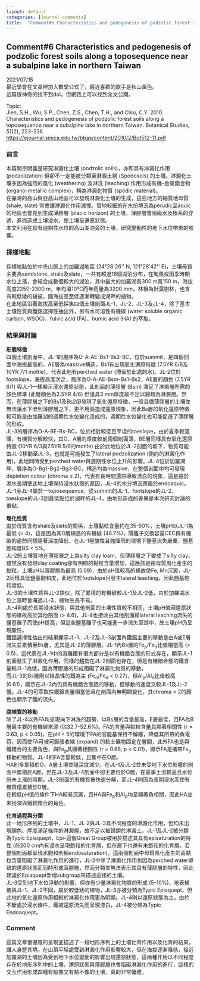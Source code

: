 ```yaml
---
layout: default
categories: [Journal comments]
title:  "Comment#6 Characteristics and pedogenesis of podzolic forest soils along a toposequence near a subalpine lake in northern Taiwan"
---  
```

## Comment#6 Characteristics and pedogenesis of podzolic forest soils along a toposequence near a subalpine lake in northern Taiwan  
2021/07/15  
最近學會在文章裡加入數學公式了，最近喜歡的歌手是秋山黃色。  
這篇很神奇的找不到doi，但網路上可以找到全文公開。  
  
Topic:  
Jien, S.H., Wu, S.P., Chen, Z.S., Chen, T.H., and Chiu, C.Y. 2010. Characteristics and pedogenesis of podzolic forest soils along a toposequence near a subalpine lake in northern Taiwan. Botanical Studies, 51(2), 223-236.  
<a href="https://ejournal.sinica.edu.tw/bbas/content/2010/2/Bot512-11.pdf" target="_blank">https://ejournal.sinica.edu.tw/bbas/content/2010/2/Bot512-11.pdf</a>  
  
### 前言  
本篇開宗明義是研究淋澱化土壤 (podzolic soils)，亦即具有淋澱化作用 (podzolization) 但卻不一定能被分類至淋澱土綱 (Spodosols) 的土壤。淋澱化土壤多因為強烈的風化 (weathering) 及淋洗 (leaching) 作用形成有機-金屬錯合物 (organo-metallic complex)，稱為淋澱化物質 (spodic material)。  
在臺灣的高山與亞高山地區可以發現淋澱化土壤的生成，這些地方的細質地母質 (shale, slate) 常會讓淋澱化作用減慢。質地較細的在水份境況為perudic至aquic的地區也會見到生成薄膠層 (placic horizon) 的土壤，薄膠層會阻礙水及根系的穿透，進而造成土壤浸水，使土壤呈還原狀態。  
本文利用在具有週期性水位的高山湖泊旁的土壤，研究變動性的地下水位帶來的影響。  
  
### 採樣地點  
採樣地點位於中央山脈上的加羅湖地區 (24&deg;28'26'' N, 121&deg;28'42'' E)，土壤母質主要為sandstone, shale及slate，一共有超過18個湖泊分布，在颱風或雨季時期水位上漲，會結合成數個較大的湖泊，其中最大的加羅湖長300 m寬150 m，海拔高度2250-2300 m，年均溫10&deg;C而年雨量為3200 mm，林相為針葉樹林，也含有較低矮的植被，隨海拔高至低逐漸轉變成湖畔的植物。  
在此地區沿著海拔高至低採集四個土壤剖面JL-1、JL-2、JL-3及JL-4，除了基本土壤性質與鐵鋁選擇性抽出外，另有水可溶性有機碳 (water soluble organic carbon, WSOC)、fulvic acid (FA)、humic acid (HA) 的萃取。  
  
### 結果與討論  
**形態特徵**  
四個土壤剖面中，JL-1的層序為O-A-AE-Bs1-Bs2-BC，位於summit，是四個剖面中海拔最高的，AE層為massive構造，Bs1有出現氧化還原特徵 (7.5YR 6/8及10YR 7/1 mottle)，代表此地有perched water (滯留於此處的水)。JL-2位於footslope，海拔高度次之，層序為O-A-AE-Bsm-Bs1-Bs2，AE層的顏色 (7.5YR 6/1) 與JL-1一樣顯示浸水還原狀態，此剖面的薄膠層 (Bsm) 滿足了淋澱層所需的顏色標準 (此層顏色為2.5YR 4/6) 但僅具3 mm厚度故不足以歸類為淋澱層。然而，在薄膠層之下的Bs1及Bs2卻發現了氧化還原特徵，一般具備薄膠層的土壤並無法讓水下滲到薄膠層之下，更不用說造成還原現象，因此Bs層的氧化還原特徵較可能是由加羅湖的週期性水位變化造成的，週期性水位變化也可能促進了薄膠層的形成。  
JL-3的層序為O-A-BE-Bs-BC，位於相對較低且平坦的toeslope，由於夏季較溫暖，有機質分解較快，其O、A層的厚度較前兩個剖面薄，BE層同樣具有氧化還原特徵 (10YR 6/3與7.5YR 5/6的mottle) 由於此地位於JL-2剖面的坡下，物質可能由JL-2移動至JL-3，也就是可能發生了lateral podzolization (側向的淋澱化作用)，此地同時受到perched water與週期性水位上升的影響。JL-4位於加羅湖畔，層序為O-Bg1-Bg2-Bg3-BC，構造均為massive，在整個剖面中均可發現depletion colour (chroma &#8804; 2)，代表有長時間還原導致漂白的現象，這是由於湖水長期使此地土壤保持浸水狀態的原因，JL-4的水分境況應屬於endoaquic。  
JL-1至JL-4屬於一toposequence，從summit的JL-1、footslope的JL-2、toeslope的JL-3到最低點位於湖畔的JL-4，由地形造成的差異是本次研究討論的重點。  
  
**理化性質**  
由於母質含有shale及slate的關係，土壤黏粒含量約在35-50%，土壤pH以JL-1為最低 (< 4)，這是因為其O層極高的有機碳 (46.7%)，陽離子交換容量CEC與有機碳的趨勢同樣隨著深度降低，在JL-1極酸性且強降雨的環境下鹽基流失嚴重，鹽基飽和度BS < 5%。  
JL-2的土壤質地在薄膠層之上為silty clay loam，但薄膠層之下變成了silty clay，雖然沒有發現clay coating卻有明顯的黏粒含量增加，這應該是由母質風化產生的黏粒。土壤pH以薄膠層為最高 (5.09)，由於pH值較高的緣故使Fe, Mn沉澱，JL-2同樣具低鹽基飽和度，此地位於footslope且發生lateral leaching，因此鹽基飽和度低。  
JL-3的土壤性質與JL-2類似，除了累積的有機碳較JL-1及JL-2低，由於加羅湖水位上漲時會淹過JL-3，植物生長不易。  
JL-4則處於長期浸水狀態，與其他剖面的土壤性質較不相同，土壤pH值因還原狀態的緣故高於其他剖面 (> 4.6)，JL-4也接收由其他剖面經lateral leaching流失的鹽基離子而使pH提高，但這些鹽基離子也可能進一步流失至湖中，故土壤pH仍呈現酸性。  
鐵鋁選擇性抽出的結果顯示JL-1、JL-2及JL-3剖面內鐵鋁主要的移動是由A或E層流失並累積至Bs層，尤其是JL-2的薄膠層。JL-1內Bs層的Fe<sub>p</sub>/Fe<sub>d</sub>比值相當高 (> 0.5)，這代表在JL-1中的游離鐵有很大部分是以有機錯合態的形式存在，顯示JL-1剖面發生了淋澱化作用。同樣的趨勢在JL-2剖面也存在，但是有機錯合態的鐵含量較JL-1為低，因為薄膠層的形成阻礙了淋澱化物質的移動，  
而JL-3的Bs層則以結晶性的鐵為主 (Fe<sub>o</sub>/Fe<sub>d</sub> < 0.27)，但Al<sub>p</sub>/Al<sub>d</sub>比值較高 (0.61)，顯示在JL-3內仍具有機錯合態鋁的移動，但移動的速度又較JL-1及JL-2慢。JL-4的可萃取性鐵鋁含量相當低且在剖面內無明顯變化，其chroma < 2的顏色也顯示了鐵的流失。  
  
**腐植質的移動**  
除了JL-4以外FA均呈現向下淋洗的趨勢，以Bs層的含量最高，E層最低，且FA為B層最主要的有機碳來源 (佔32.7-52.6%)。FA的含量與黏粒含量具顯著相關性 (r = 0.63, p < 0.05)，在pH < 5的環境下FA的官能基保持不解離，降低其所帶的負電荷，因而使FA可被可膨脹收縮 (expand) 的黏土礦物固定在層間，此外FA也是與鐵錯合的主要角色，與Fe<sub>p</sub>具顯著相關性 (r = 0.68, p < 0.01)，顯示FA是攜帶Fe<sub>p</sub>移動的物質。JL-4的FA含量較低，且集中在O層。  
HA則多累積於O、A層土壤並隨深度減少。在JL-1及JL-2並未受地下水位影響的剖面中累積於A層，但在JL-3及JL-4剖面中卻主要位於O層，在夏季土溫較高且水位尚未上漲的時期，JL-3剖面的有機質被快速分解，而JL-4則因為長期浸水而使有機質僅累積於O層。  
在較低pH值的條件下HA較易沉澱，且HA與Fe<sub>p</sub>和Al<sub>p</sub>均呈顯著負相關，因此HA並未扮演與鐵鋁錯合的角色。  
  
**化育過程與分類**  
此一地形序列的土壤中，JL-1、JL-2與JL-3具不同程度的淋澱化作用，但均未出現顏色、厚度滿足條件的淋澱層，故不足以被歸類於淋澱土。JL-1及JL-2被分類為Typic Epiaquept，Epi-這個Great Group被用於描述其具有episaturation的特性 (在200 cm內有浸水呈現飽和的化育層，但在層下也還有未飽和的化育層，若整個剖面都呈現水飽和則稱endosaturation)，這兩個剖面中母質風化產生的高黏粒含量阻礙了淋澱化作用的進行，JL-2中除了淋澱化作用也因為perched water導致的還原狀態而同時形成薄膠層，然而分類並無法表示其具有薄膠層的特性，因此建議於Epiaquept新增subgroup來描述這樣的土壤。  
JL-3受到地下水位浮動的影響，但亦有少量淋澱化物質的形成 (5-10%)，地表植被與JL-1、JL-2不同，屬於較低矮的植物，JL-3亦被分類為Typic Epiaquept，但此地的氧化還原作用相較於淋澱化作用更為明顯。JL-4則以還原狀態為主，由於不斷處於浸水條件，鐵被還原流失而呈現漂白，JL-4被分類為Typic Endoaquept。  
  
### Comment  
這篇文章很優雅的呈現並描述了一段地形序列上的土壤化育作用以及化育的結果，讓人身歷其境。在山頂平坦處受到淋澱化作用影響較大，但在海拔逐漸降低，接近加羅湖的土壤因為受到地下水位變動的影響出現還原狀態，這兩種作用以不同程度存在於地形序列中的土壤，還原狀態與薄膠層也會阻礙淋澱化作用的進行，這樣的交互作用形成四種有點像又有點不像的土壤，真的非常優雅。
